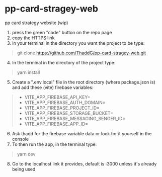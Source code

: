 # pp-card-stragey-web
pp card strategy website (wip)

1. press the green "code" button on the repo page
2. copy the HTTPS link
3. In your terminal in the directory you want the project to be type:
> git clone https://github.com/ThaddG/pp-card-stragey-web.git
4. In the terminal in the directory of the project type:
> yarn install
5. Create a ".env.local" file in the root directory (where package.json is) and add these (vite) firebase variables:
> - VITE_APP_FIREBASE_API_KEY=
> - VITE_APP_FIREBASE_AUTH_DOMAIN=
> - VITE_APP_FIREBASE_PROJECT_ID=
> - VITE_APP_FIREBASE_STORAGE_BUCKET=
> - VITE_APP_FIREBASE_MESSAGING_SENGER_ID=
> - VITE_APP_FIREBASE_APP_ID=
6. Ask thadd for the firebase variable data or look for it yourself in the console
7. To then run the app, in the terminal type:
> yarn dev
8. Go to the localhost link it provides, default is :3000 unless it's already being used
